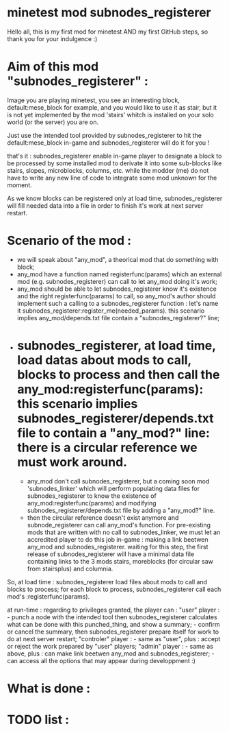 # minetest mod subnodes_registerer
Hello all, this is my first mod for minetest AND my first GitHub steps, so thank you for your indulgence :)

Aim of this mod "subnodes_registerer" :
=======================================

Image you are playing minetest, you see an interesting block, default:mese_block for example, 
and you would like to use it as stair, but it is not yet implemented by the mod 'stairs' whitch 
is installed on your solo world (or the server) you are on.

Just use the intended tool provided by subnodes_registerer to hit the default:mese_block in-game
and subnodes_registerer will do it for you !

that's it : subnodes_registerer enable in-game player to designate a block to be processed by some 
installed mod to derivate it into some sub-blocks like stairs, slopes, microblocks, columns, etc.
while the modder (me) do not have to write any new line of code to integrate some mod unknown for the moment.

As we know blocks can be registered only at load time, subnodes_registerer will fill needed data into a file
in order to finish it's work at next server restart.

Scenario of the mod :
=====================

  - we will speak about "any_mod", a theorical mod that do something with block;
  - any_mod have a function named registerfunc(params) which an external mod (e.g. subnodes_registerer)
  can call to let any_mod doing it's work;
  - any_mod should be able to let subnodes_registerer know it's existence and the right registerfunc(params)
  to call, so any_mod's author should implement such a calling to a subnodes_registerer function :
  let's name it subnodes_registerer:register_me(needed_params).
  this scenario implies any_mod/depends.txt file contain a "subnodes_registerer?" line;
  - subnodes_registerer, at load time, load datas about mods to call, blocks to process and then call 
  the any_mod:registerfunc(params):
  this scenario implies subnodes_registerer/depends.txt file to contain a "any_mod?" line:
      there is a circular reference we must work around.
      ==================================================
      - any_mod don't call subnodes_registerer, but a coming soon mod 'subnodes_linker' which will perform
      populating data files for subnodes_registerer to know the existence of any_mod:registerfunc(params) and
      modifying subnodes_registerer/depends.txt file by adding a "any_mod?" line.
      - then the circular reference doesn't exist anymore and subnode_registerer can call any_mod's function.
  For pre-existing mods that are written with no call to subnodes_linker, we must let an accredited player to do 
  this job in-game : making a link beetwen any_mod and subnodes_registerer.
  waiting for this step, the first release of subnodes_registerer will have a minimal data file containing links to
  the 3 mods stairs, moreblocks (for circular saw from stairsplus) and columnia.
  
  So, at load time :
    subnodes_registerer load files about mods to call and blocks to process;
    for each block to process, subnodes_registerer call each mod's :registerfunc(params).

  at run-time :
    regarding to privileges granted, the player can :
    "user" player :
    - punch a node with the intended tool then subnodes_registerer calculates what can be done with this punched_thing,
      and show a summary;
    - confirm or cancel the summary, then subnodes_registerer prepare itself for work to do at next server restart;
    "controler" player :
    - same as "user", plus : accept or reject the work prepared by "user" players;
    "admin" player :
    - same as above, plus : can make link beetwen any_mod and subnodes_registerer;
    - can access all the options that may appear during developpment :)
    

What is done :
==============



TODO list :
===========
